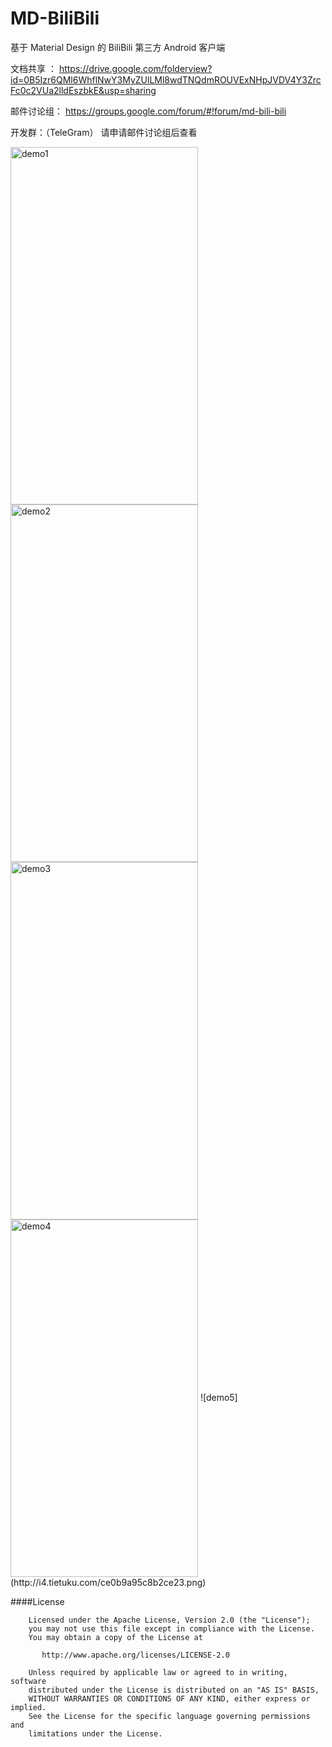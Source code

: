 # MD-BiliBili
基于 Material Design 的 BiliBili 第三方 Android 客户端

文档共享 ： 
https://drive.google.com/folderview?id=0B5Izr6QMl6WhflNwY3MyZUlLMl8wdTNQdmROUVExNHpJVDV4Y3ZrcFc0c2VUa2lldEszbkE&usp=sharing

邮件讨论组：
https://groups.google.com/forum/#!forum/md-bili-bili

开发群：（TeleGram）
请申请邮件讨论组后查看

<img src="http://i4.tietuku.com/ccc877c96ff6c351.png" width = "300" height = "572" alt="demo1" align=center />
<img src="http://i4.tietuku.com/c179c9cd9fa8d525.png" width = "300" height = "572" alt="demo2" align=center />
<img src="http://i4.tietuku.com/96b668b7bfb82dca.png" width = "300" height = "572" alt="demo3" align=center />
<img src="http://i4.tietuku.com/73fba987232d39d5.png" width = "300" height = "572" alt="demo4" align=center />
![demo5](http://i4.tietuku.com/ce0b9a95c8b2ce23.png)


####License
    
	
	    Licensed under the Apache License, Version 2.0 (the "License");
	    you may not use this file except in compliance with the License.
	    You may obtain a copy of the License at
	
	       http://www.apache.org/licenses/LICENSE-2.0
	
	    Unless required by applicable law or agreed to in writing, software
	    distributed under the License is distributed on an "AS IS" BASIS,
	    WITHOUT WARRANTIES OR CONDITIONS OF ANY KIND, either express or implied.
	    See the License for the specific language governing permissions and
	    limitations under the License.


